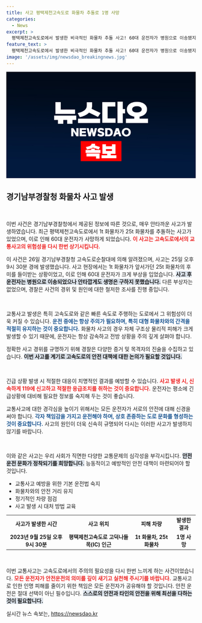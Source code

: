 ```yaml
---
title: 사고 평택제천고속도로 화물차 추돌로 1명 사망
categories:
  - News
excerpt: >
  평택제천고속도로에서 발생한 비극적인 화물차 추돌 사고! 60대 운전자가 병원으로 이송됐지만, 안타깝게도 숨졌습니다. 경찰, 사건의 진상을 밝혀내기 위해 조사 착수!
feature_text: >
  평택제천고속도로에서 발생한 비극적인 화물차 추돌 사고! 60대 운전자가 병원으로 이송됐지만, 안타깝게도 숨졌습니다. 경찰, 사건의 진상을 밝혀내기 위해 조사 착수!
image: '/assets/img/newsdao_breakingnews.jpg'
---
```


<p><img src="/assets/img/newsdao_breakingnews.jpg" alt="flaretime 속보" /></p>

<h2 data-ke-size="size26">경기남부경찰청 화물차 사고 발생</h2>

<p data-ke-size="size16">&nbsp;</p>

<p>이번 사건은 경기남부경찰청에서 제공된 정보에 따른 것으로, 매우 안타까운 사고가 발생하였습니다. 최근 평택제천고속도로에서 1t 화물차가 25t 화물차를 추돌하는 사고가 있었으며, 이로 인해 60대 운전자가 사망하게 되었습니다. <b><span style="color: #ee2323;">이 사고는 고속도로에서의 교통사고의 위험성을 다시 한번 상기시킵니다.</span></b> </p>

<p>이 사건은 26일 경기남부경찰청 고속도로순찰대에 의해 알려졌으며, 사고는 25일 오후 9시 30분 경에 발생했습니다. 사고 현장에서는 1t 화물차가 앞서가던 25t 화물차의 후미를 들이받는 상황이었고, 이로 인해 60대 운전자가 크게 부상을 입었습니다. <b><span style="background-color: #21538527;">사고 후 운전자는 병원으로 이송되었으나 안타깝게도 생명은 구하지 못했습니다.</span></b> 다른 부상자는 없었으며, 경찰은 사건의 경위 및 원인에 대한 철저한 조사를 진행 중입니다.</p>

<p data-ke-size="size16">&nbsp;</p>

<p>교통사고 발생은 특히 고속도로와 같은 빠른 속도로 주행하는 도로에서 그 위험성이 더욱 커질 수 있습니다. <b><span style="color: #1a5490;">운전 중에는 항상 주의가 필요하며, 특히 대형 화물차와의 간격을 적절히 유지하는 것이 중요합니다.</span></b> 화물차 사고의 경우 차체 구조상 물리적 피해가 크게 발생할 수 있기 때문에, 운전자는 항상 감속하고 전방 상황을 주의 깊게 살펴야 합니다.</p>

<p>정확한 사고 경위를 규명하기 위해 경찰은 다양한 증거 및 목격자의 진술을 수집하고 있습니다. <b><span style="background-color: #21538527;">이번 사고를 계기로 고속도로의 안전 대책에 대한 논의가 필요할 것입니다.</span></b></p>

<p data-ke-size="size16">&nbsp;</p>

<p>긴급 상황 발생 시 적절한 대응이 치명적인 결과를 예방할 수 있습니다. <b><span style="color: #ee2323;">사고 발생 시, 신속하게 119에 신고하고 적절한 응급조치를 취하는 것이 중요합니다.</span></b> 운전자는 평소에 긴급상황에 대비해 필요한 정보를 숙지해 두는 것이 좋습니다. </p>

<p>교통사고에 대한 경각심을 높이기 위해서는 모든 운전자가 서로의 안전에 대해 신경을 써야 합니다. <b><span style="color: #1a5490;">각자 책임감을 가지고 운전해야 하며, 상호 존중하는 도로 문화를 형성하는 것이 중요합니다.</span></b> 사고의 원인이 더욱 신속히 규명되어 다시는 이러한 사고가 발생하지 않기를 바랍니다. </p>

<p data-ke-size="size16">&nbsp;</p>

<p>이와 같은 사고는 우리 사회가 직면한 다양한 교통문제의 심각성을 부각시킵니다. <b><span style="background-color: #21538527;">안전 운전 문화가 정착되기를 희망합니다.</span></b> 능동적이고 예방적인 안전 대책이 마련되어야 할 것입니다. </p>

<ul>
    <li>교통사고 예방을 위한 기본 운전법 숙지</li>
    <li>화물차와의 안전 거리 유지</li>
    <li>정기적인 차량 점검</li>
    <li>사고 발생 시 대처 방법 교육</li>
</ul>

<table>
    <tr>
        <td style="text-align: center; height: 17px;"><b>사고가 발생한 시간</b></td>
        <td style="text-align: center; height: 17px;"><b>사고 위치</b></td>
        <td style="text-align: center; height: 17px;"><b>피해 차량</b></td>
        <td style="text-align: center; height: 17px;"><b>발생한 결과</b></td>
    </tr>
    <tr>
        <td style="text-align: center; height: 17px;"><b>2023년 9월 25일 오후 9시 30분</b></td>
        <td style="text-align: center; height: 17px;"><b>평택제천고속도로 고덕나들목(IC) 인근</b></td>
        <td style="text-align: center; height: 17px;"><b>1t 화물차, 25t 화물차</b></td>
        <td style="text-align: center; height: 17px;"><b>1명 사망</b></td>
    </tr>
</table>

<p data-ke-size="size16">&nbsp;</p>

<p>이번 교통사고는 고속도로에서의 주의의 필요성을 다시 한번 느끼게 하는 사건이었습니다. <b><span style="color: #ee2323;">모든 운전자가 안전운전의 의미를 깊이 새기고 실천해 주시기를 바랍니다.</span></b> 교통사고로 인한 인명 피해를 줄이기 위한 책임은 모든 운전자가 공유해야 할 것입니다. 안전 운전은 절대 선택이 아닌 필수입니다. <b><span style="background-color: #21538527;">스스로의 안전과 타인의 안전을 위해 최선을 다하는 것이 필요합니다.</span></b></p>
실시간 뉴스 속보는, <a href="https://newsdao.kr" rel="dofollow">https://newsdao.kr</a>


